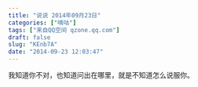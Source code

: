 ```yaml
---
title: "说说 2014年09月23日"
categories: ["嘀咕"]
tags: ["来自QQ空间 qzone.qq.com"]
draft: false
slug: "KEnb7A"
date: "2014-09-23 12:03:47"
---
```


我知道你不对，也知道问出在哪里，就是不知道怎么说服你。
